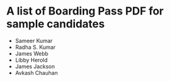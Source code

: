 # A list of Boarding Pass PDF for sample candidates #

- Sameer Kumar
- Radha S. Kumar
- James Webb
- Libby Herold
- James Jackson
- Avkash Chauhan
